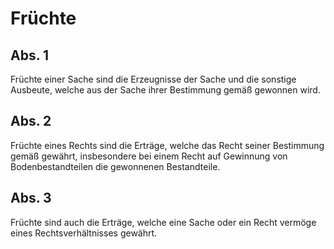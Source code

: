 # Früchte



## Abs. 1

 Früchte einer Sache sind die Erzeugnisse der Sache und die sonstige Ausbeute, welche aus der Sache ihrer Bestimmung gemäß gewonnen wird.

## Abs. 2

 Früchte eines Rechts sind die Erträge, welche das Recht seiner Bestimmung gemäß gewährt, insbesondere bei einem Recht auf Gewinnung von Bodenbestandteilen die gewonnenen Bestandteile.

## Abs. 3

 Früchte sind auch die Erträge, welche eine Sache oder ein Recht vermöge eines Rechtsverhältnisses gewährt. 


